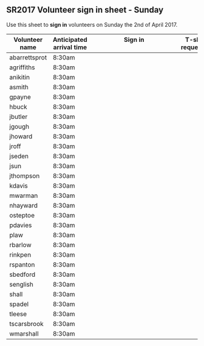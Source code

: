 ## SR2017 Volunteer sign in sheet - Sunday
Use this sheet to **sign in** volunteers on Sunday the 2nd of April 2017.

| Volunteer name | Anticipated arrival time | Sign in  &nbsp;&nbsp;&nbsp;&nbsp;&nbsp;&nbsp;&nbsp;&nbsp;&nbsp;&nbsp;&nbsp;&nbsp;&nbsp;&nbsp;&nbsp;&nbsp;&nbsp;&nbsp;&nbsp;&nbsp;&nbsp;&nbsp;&nbsp;&nbsp;&nbsp;&nbsp;&nbsp;&nbsp;&nbsp;&nbsp;&nbsp;&nbsp;&nbsp;&nbsp;&nbsp;&nbsp;&nbsp;&nbsp;&nbsp;&nbsp;&nbsp;&nbsp;&nbsp;&nbsp;&nbsp;&nbsp;&nbsp;&nbsp;&nbsp;&nbsp; | T-shirt requested |
| --------- | ------- | -------- | -------- |
| abarrettsprot | 8:30am | | |
| agriffiths | 8:30am | | |
| anikitin | 8:30am | | |
| asmith | 8:30am | | |
| gpayne | 8:30am | | |
| hbuck | 8:30am | | |
| jbutler | 8:30am | | |
| jgough | 8:30am | 
| jhoward | 8:30am | | |
| jroff | 8:30am | | |
| jseden | 8:30am | | |
| jsun | 8:30am | | |
| jthompson | 8:30am | | |
| kdavis | 8:30am | | |
| mwarman | 8:30am | | |
| nhayward | 8:30am | | |
| osteptoe | 8:30am | | |
| pdavies | 8:30am | | |
| plaw | 8:30am | | |
| rbarlow | 8:30am | | |
| rinkpen | 8:30am | | |
| rspanton | 8:30am | | |
| sbedford | 8:30am | | |
| senglish | 8:30am | | |
| shall | 8:30am | | |
| spadel | 8:30am | | |
| tleese | 8:30am | | |
| tscarsbrook | 8:30am | | |
| wmarshall | 8:30am | | |